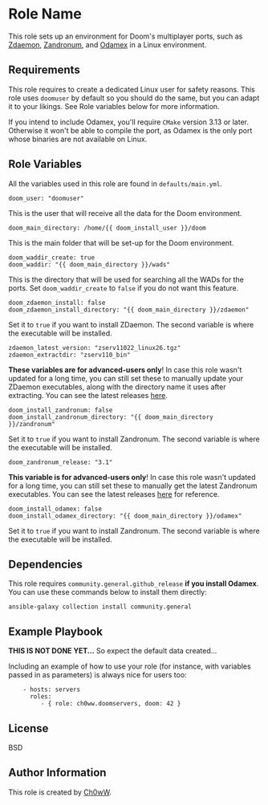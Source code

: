 Role Name
=========

This role sets up an environment for Doom's multiplayer ports, such as [Zdaemon](https://zdaemon.org), [Zandronum](https://zandronum.com), and [Odamex](https://odamex.net) in a Linux environment. 


Requirements
------------

This role requires to create a dedicated Linux user for safety reasons. This role uses `doomuser` by default so you should do the same, but you can adapt it to your likings. See Role variables below for more information.

If you intend to include Odamex, you'll require `CMake` version 3.13 or later. Otherwise it won't be able to compile the port, as Odamex is the only port whose binaries are not available on Linux.

Role Variables
--------------

All the variables used in this role are found in `defaults/main.yml`.

```
doom_user: "doomuser"
```

This is the user that will receive all the data for the Doom environment.

```
doom_main_directory: /home/{{ doom_install_user }}/doom
```

This is the main folder that will be set-up for the Doom environment.

```
doom_waddir_create: true
doom_waddir: "{{ doom_main_directory }}/wads"
```

This is the directory that will be used for searching all the WADs for the ports. Set `doom_waddir_create` to `false` if you do not want this feature.

```
doom_zdaemon_install: false
doom_zdaemon_install_directory: "{{ doom_main_directory }}/zdaemon"
```

Set it to `true` if you want to install ZDaemon. The second variable is where the executable will be installed.

```
zdaemon_latest_version: "zserv11022_linux26.tgz"
zdaemon_extractdir: "zserv110_bin"
```

**These variables are for advanced-users only**! In case this role wasn't updated for a long time, you can still set these to manually update your ZDaemon executables, along with the directory name it uses after extracting. You can see the latest releases [here](https://downloads.zdaemon.org/).

```
doom_install_zandronum: false
doom_install_zandronum_directory: "{{ doom_main_directory }}/zandronum"
```

Set it to `true` if you want to install Zandronum. The second variable is where the executable will be installed.

```
doom_zandronum_release: "3.1"
```
**This variable is for advanced-users only**! In case this role wasn't updated for a long time, you can still set these to manually get the latest Zandronum executables. You can see the latest releases [here](https://zandronum.com/downloads/) for reference.

```
doom_install_odamex: false
doom_install_odamex_directory: "{{ doom_main_directory }}/odamex"
```

Set it to `true` if you want to install Zandronum. The second variable is where the executable will be installed.

Dependencies
------------

This role requires `community.general.github_release` **if you install Odamex**. You can use these commands below to install them directly:

```
ansible-galaxy collection install community.general
```

Example Playbook
----------------

**THIS IS NOT DONE YET...** So expect the default data created...

Including an example of how to use your role (for instance, with variables passed in as parameters) is always nice for users too:

```
    - hosts: servers
      roles:
         - { role: ch0ww.doomservers, doom: 42 }
```

License
-------

BSD

Author Information
------------------

This role is created by [Ch0wW](https://ch0ww.fr). 
